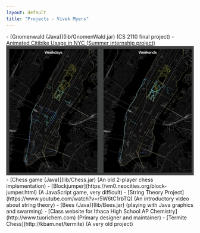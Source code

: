 ```yaml
---
layout: default
title: "Projects - Vivek Myers"
---
```

<!--
<style>
  #headshot { max-width: 25%; position: absolute; left: 30px; top: 30px; border: 1ex solid white }
  .listpic { height: 8em; vertical-align: text-top }
  .main-content { margin-left: 120px }
</style>
<img src="pictures/vivek-myers-2017.jpg" alt="Vivek Myers" id="headshot" />--!>

- [Gnomenwald (Java)](lib/GnomenWald.jar) (CS 2110 final project)
- <a href="pictures/Animated%20Citibike%20Usage.mp4">Animated Citibike Usage in NYC (Summer internship project) <img class="listpic" src="pictures/PastedGraphic-3%204.png"></a>
- [Chess game (Java)](lib/Chess.jar) (An old 2-player chess implementation)
- [Blockjumper](https://vm0.neocities.org/block-jumper.html) (A JavaScript game, very difficult)
- [String Theory Project](https://www.youtube.com/watch?v=r5W6tC1rbTQ) (An introductory video about string theory)
- [Bees (Java)](lib/Bees.jar) (playing with Java graphics and swarming)
- [Class website for Ithaca High School AP Chemistry](http://www.tuorichem.com) (Primary designer and maintainer)
- [Termite Chess](http://kbam.net/termite) (A very old project)
<!--
<script type="application/javascript">
  function forAllByClass(cn, f) {
    var nl = document.getElementsByClassName(cn)
    for (var i = 0; i < nl.length; i++)
      f(nl[i])
  }
  function removeAll(cn) {
    forAllByClass(cn, function (n) { n.parentNode.removeChild(n) })
  }
  removeAll("project-tagline")
  forAllByClass("project-name",
      function(pn) { pn.innerText = "Vivek Myers" })
  setTimeout(function() {
    removeAll("site-footer")
  }, 1)
</script>
